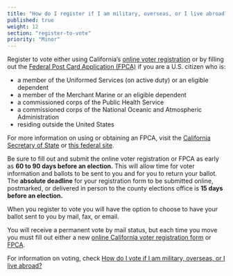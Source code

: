 ```yaml
---
title: "How do I register if I am military, overseas, or I live abroad?"
published: true
weight: 12
section: "register-to-vote"
priority: "Minor"
---
```


Register to vote either using California’s [online voter registration](http://registertovote.ca.gov/) or by filling out the [Federal Post Card Application (FPCA)](https://www.fvap.gov/uploads/FVAP/Forms/fpca2013.pdf) if you are a U.S. citizen who is:  
- a member of the Uniformed Services (on active duty) or an eligible dependent  
- a member of the Merchant Marine or an eligible dependent  
- a commissioned corps of the Public Health Service  
- a commissioned corps of the National Oceanic and Atmospheric Administration  
- residing outside the United States  

For more information on using or obtaining an FPCA, visit the [California Secretary of State](http://www.sos.ca.gov/elections/voter-registration/military-overseas-voters/) or [this federal site](https://www.fvap.gov/).  

Be sure to fill out and submit the online voter registration or FPCA as early as **60 to 90 days before an election.** This will allow time for voter information and ballots to be sent to you and for you to return your ballot. The **absolute deadline** for your registration form to be submitted online, postmarked, or delivered in person to the county elections office is **15 days before an election.**  

When you register to vote you will have the option to choose to have your ballot sent to you by mail, fax, or email.  

You will receive a permanent vote by mail status, but each time you move you must fill out either a new [online California voter registration form](http://registertovote.ca.gov/) or [FPCA](https://www.fvap.gov/).  

For information on voting, check [How do I vote if I am military, overseas, or I live abroad?](#menu-item-how-do-i-vote-if-i-am-military-overseas-or-live-abroad)
  
